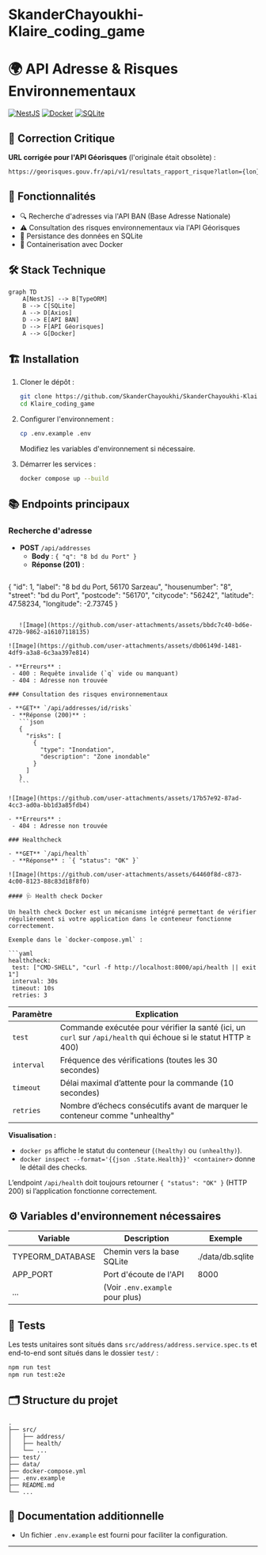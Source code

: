 # SkanderChayoukhi-Klaire_coding_game

# 🌍 API Adresse & Risques Environnementaux

[![NestJS](https://img.shields.io/badge/NestJS-E0234E?style=for-the-badge&logo=nestjs&logoColor=white)](https://nestjs.com/)
[![Docker](https://img.shields.io/badge/Docker-2496ED?style=for-the-badge&logo=docker&logoColor=white)](https://www.docker.com/)
[![SQLite](https://img.shields.io/badge/SQLite-003B57?style=for-the-badge&logo=sqlite&logoColor=white)](https://sqlite.org/)

## 🚨 Correction Critique

**URL corrigée pour l'API Géorisques** (l'originale était obsolète) :

```bash
https://georisques.gouv.fr/api/v1/resultats_rapport_risque?latlon={lon},{lat}
```

## 🚀 Fonctionnalités

- 🔍 Recherche d'adresses via l'API BAN (Base Adresse Nationale)
- ⚠️ Consultation des risques environnementaux via l'API Géorisques
- 💾 Persistance des données en SQLite
- 🐳 Containerisation avec Docker

## 🛠 Stack Technique

```mermaid
graph TD
    A[NestJS] --> B[TypeORM]
    B --> C[SQLite]
    A --> D[Axios]
    D --> E[API BAN]
    D --> F[API Géorisques]
    A --> G[Docker]
```

## 🏗 Installation

1. Cloner le dépôt :

   ```bash
   git clone https://github.com/SkanderChayoukhi/SkanderChayoukhi-Klaire_coding_game.git
   cd Klaire_coding_game
   ```

2. Configurer l'environnement :

   ```bash
   cp .env.example .env
   ```

   Modifiez les variables d'environnement si nécessaire.

3. Démarrer les services :
   ```bash
   docker compose up --build
   ```

## 📚 Endpoints principaux

### Recherche d'adresse

- **POST** `/api/addresses`
  - **Body** : `{ "q": "8 bd du Port" }`
  - **Réponse (201)** :
    ```json
{
  "id": 1,
  "label": "8 bd du Port, 56170 Sarzeau",
  "housenumber": "8",
  "street": "bd du Port",
  "postcode": "56170",
  "citycode": "56242",
  "latitude": 47.58234,
  "longitude": -2.73745
}
 ```
  
    ![Image](https://github.com/user-attachments/assets/bbdc7c40-bd6e-472b-9862-a16107118135)

![Image](https://github.com/user-attachments/assets/db06149d-1481-4df9-a3a8-6c3aa397e814)

- **Erreurs** :
  - 400 : Requête invalide (`q` vide ou manquant)
  - 404 : Adresse non trouvée

### Consultation des risques environnementaux

- **GET** `/api/addresses/id/risks`
  - **Réponse (200)** :
    ```json
    {
      "risks": [
        {
          "type": "Inondation",
          "description": "Zone inondable"
        }
      ]
    }
    ```

![Image](https://github.com/user-attachments/assets/17b57e92-87ad-4cc3-ad0a-bb1d3a85fdb4)

- **Erreurs** :
  - 404 : Adresse non trouvée

### Healthcheck

- **GET** `/api/health`
  - **Réponse** : `{ "status": "OK" }`

![Image](https://github.com/user-attachments/assets/64460f8d-c873-4c00-8123-88c83d18f8f0)

#### 🩺 Health check Docker

Un health check Docker est un mécanisme intégré permettant de vérifier régulièrement si votre application dans le conteneur fonctionne correctement.

Exemple dans le `docker-compose.yml` :

```yaml
healthcheck:
  test: ["CMD-SHELL", "curl -f http://localhost:8000/api/health || exit 1"]
  interval: 30s
  timeout: 10s
  retries: 3
```

| Paramètre  | Explication                                                                                                    |
| ---------- | -------------------------------------------------------------------------------------------------------------- |
| `test`     | Commande exécutée pour vérifier la santé (ici, un `curl` sur `/api/health` qui échoue si le statut HTTP ≥ 400) |
| `interval` | Fréquence des vérifications (toutes les 30 secondes)                                                           |
| `timeout`  | Délai maximal d’attente pour la commande (10 secondes)                                                         |
| `retries`  | Nombre d’échecs consécutifs avant de marquer le conteneur comme "unhealthy"                                    |

**Visualisation :**

- `docker ps` affiche le statut du conteneur (`(healthy)` ou `(unhealthy)`).
- `docker inspect --format='{{json .State.Health}}' <container>` donne le détail des checks.

L’endpoint `/api/health` doit toujours retourner `{ "status": "OK" }` (HTTP 200) si l’application fonctionne correctement.

## ⚙️ Variables d'environnement nécessaires

| Variable         | Description                     | Exemple          |
| ---------------- | ------------------------------- | ---------------- |
| TYPEORM_DATABASE | Chemin vers la base SQLite      | ./data/db.sqlite |
| APP_PORT         | Port d'écoute de l'API          | 8000             |
| ...              | (Voir `.env.example` pour plus) |                  |

## 🧪 Tests

Les tests unitaires sont situés dans `src/address/address.service.spec.ts` et end-to-end sont situés dans le dossier `test/` :

```bash
npm run test
npm run test:e2e
```

## 🗂 Structure du projet

```
.
├── src/
│   ├── address/
│   ├── health/
│   └── ...
├── test/
├── data/
├── docker-compose.yml
├── .env.example
├── README.md
└── ...
```

## 📝 Documentation additionnelle

- Un fichier `.env.example` est fourni pour faciliter la configuration.

---
